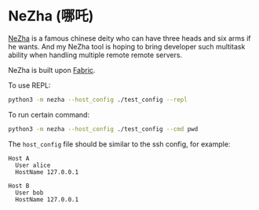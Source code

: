 # NeZha (哪吒)

[NeZha](https://en.wikipedia.org/wiki/Nezha) is a famous chinese deity who can have three heads and six arms if he wants. And my NeZha tool is hoping to bring developer such multitask ability when handling multiple remote remote servers.

NeZha is built upon [Fabric](https://github.com/fabric/fabric).

To use REPL:

```bash
python3 -m nezha --host_config ./test_config --repl
```

To run certain command:

```bash
python3 -m nezha --host_config ./test_config --cmd pwd
```

The `host_config` file should be similar to the ssh config, for example:

```
Host A
  User alice
  HostName 127.0.0.1

Host B
  User bob
  HostName 127.0.0.1
```
